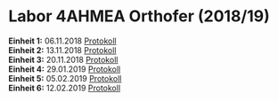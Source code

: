 # Labor 4AHMEA Orthofer (2018/19)  
**Einheit 1:** 06.11.2018 [Protokoll](https://github.com/HTLMechatronics/m15-la1-sx/blob/ortdam14/protokoll_g2_ortdam14_2018-11-06hz7.md)  
**Einheit 2:** 13.11.2018 [Protokoll](https://github.com/HTLMechatronics/m15-la1-sx/blob/ortdam14/protokoll_g2_ortdam14_2018-11-13.md)  
**Einheit 3:** 20.11.2018 [Protokoll](https://github.com/HTLMechatronics/m15-la1-sx/blob/ortdam14/protokoll_g2_ortdam14_2018-11-20.md)  
**Einheit 4:** 29.01.2019 [Protokoll](https://github.com/HTLMechatronics/m15-la1-sx/blob/ortdam14/protokoll_g2_ortdam14_2019-29-1.md.md)  
**Einheit 5:** 05.02.2019 [Protokoll](https://github.com/HTLMechatronics/m15-la1-sx/blob/ortdam14/protokoll_g2_ortdam14_2019-02-05.md)  
**Einheit 6:** 12.02.2019 [Protokoll](https://github.com/HTLMechatronics/m15-la1-sx/blob/ortdam14/protokoll_g2_ortdam14_2019-02-05.md) 
